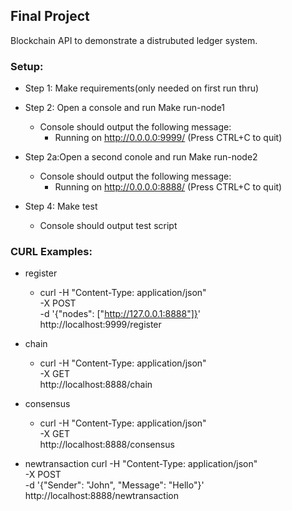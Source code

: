 ## Final Project
Blockchain API to demonstrate a distrubuted ledger system.
 
 ### Setup:
  
  - Step 1: Make requirements(only needed on first run thru)
  - Step 2: Open a console and run Make run-node1
      - Console should output the following message:
        * Running on http://0.0.0.0:9999/ (Press CTRL+C to quit)
  - Step 2a:Open a second conole and run Make run-node2
      - Console should output the following message:
        * Running on http://0.0.0.0:8888/ (Press CTRL+C to quit)
      
  - Step 4: Make test
    - Console should output test script


 ### CURL Examples:
  - register
    *	curl -H "Content-Type: application/json"  \
		-X POST \
		-d '{"nodes": ["http://127.0.0.1:8888"]}' \
		http\://localhost\:9999/register
  - chain
    *	curl -H "Content-Type: application/json" \
		-X GET \
		http\://localhost\:8888/chain

  - consensus
    *	curl -H "Content-Type: application/json" \
		-X GET \
		http\://localhost\:8888/consensus

  - newtransaction
	curl -H "Content-Type: application/json"  \
		-X POST \
		-d '{"Sender": "John", "Message": "Hello"}' \
		http\://localhost\:8888/newtransaction
